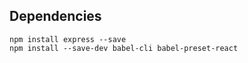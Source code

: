 ## Dependencies
    npm install express --save
    npm install --save-dev babel-cli babel-preset-react